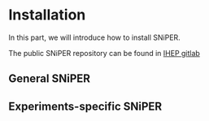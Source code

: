 # Installation

In this part, we will introduce how to install SNiPER.

The public SNiPER repository can be found in [IHEP gitlab](http://gitlab.ihep.ac.cn/zoujh/sniper)

## General SNiPER

## Experiments-specific SNiPER


